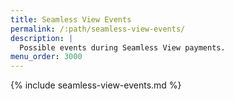 ```yaml
---
title: Seamless View Events
permalink: /:path/seamless-view-events/
description: |
  Possible events during Seamless View payments.
menu_order: 3000
---
```


{% include seamless-view-events.md %}
